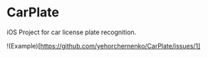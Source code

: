 # CarPlate

iOS Project for car license plate recognition.

!(Example)[https://github.com/yehorchernenko/CarPlate/issues/1]
